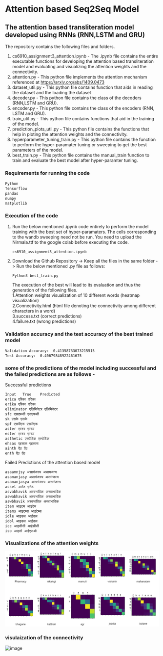 # Attention based Seq2Seq Model
## The attention based transliteration model developed using RNNs (RNN,LSTM and GRU)
The repository contains the following files and folders.
1. cs6910_assignment3_attention.ipynb - The .ipynb file contains the entire executable functions for developing the attention based transliteration model and evaluating and visualizing the attention weights and the connectivity.
2. attention.py - This python file implements the attention mechanism referenced at https://arxiv.org/abs/1409.0473
3. dataset_util.py - This python file contains function that aids in reading the dataset and the loading the dataset
4. decoder.py - This python file contains the class of the decoders (RNN,LSTM and GRU).
5. encoder.py - This python file contains the class of the encoders (RNN, LSTM and GRU).
6. train_util.py - This python file contains functions that aid in the training of the model.
7. prediction_plots_util.py - This python file contains the functions that help in ploting the attention weights and the connectivity.
8. hyperparameter_tuning_train.py - This python file contains the function to perform the hyper-paramater tuning or sweeping to get the best parameters of the model.
9. best_train.py - This python file contains the manual_train function to train and evaluate the best model after hyper-paramter tuning.

### Requirements for running the code
```
Python 
Tensorflow
pandas
numpy
matplotlib
```
### Execution of the code
1. Run the below mentioned .ipynb code entirely to perform the model training with the best set of hyper-paramaters. The cells corresponding to the wandb sweeping need not be run. You need to upload the Nirmala.ttf to the google colab before executing the code.
    ```
    cs6910_assignment3_attention.ipynb
    ```
2. Download the Github Repository -> Keep all the files in the same folder -> Run the below mentioned .py file as follows:
    ```
    Python3 best_train.py
    ```
    The execution of the best will lead to its evaluation and thus the generation of the following files.  
      1.Attention weights visualization of 10 different words (heatmap visualization)  
      2.Connectivity.html (html file denoting the connectivity among different characters in a word)  
      3.success.txt (correct predictions)  
      4.failure.txt (wrong predictions)

### Validation accuracy and the test accuracy of the best trained model
```
Validation Accuracy:  0.41358733073215515
Test Accuracy:  0.40679848922461675
```
### some of the predictions of the model including successful and the failed predictions are as follows - 
Successful predictions
```
Input   True    Predicted
erica एरिका एरिका
erika एरिका एरिका
eliminator एलिमिनेटर एलिमिनेटर
sfc एसएफसी एसएफसी
sk एसके एसके
spf एसपीएफ एसपीएफ
aster एस्टर एस्टर
ester एस्टर एस्टर
asthetic एस्थेटिक एस्थेटिक
ehsas एहसास एहसास
ainth ऐंठ ऐंठ
enth ऐंठ ऐंठ
```
Failed Predictions of the attention based model
```
asaamnjsy असामंजस्य असामजन्य
asamanjasy असामंजस्य असमंजस्य
asamanjasya असामंजस्य असमंजस्य
asset असेट एसेट
asvabhavik अस्वभाविक अस्वाभाविक
aswabhavik अस्वभाविक अस्वाभाविक
aswbhavik अस्वभाविक अस्बाभाविक
item आइटम आइटेम
items आइटम्स आइटेम्स
idle आइडल आईडल
idol आइडल आईडल
icc आइसीसी आईसीसी
iso आइसो आईएसओ
```
### Visualizations of the attention weights
![Screenshot](https://github.com/CS21M013/CS6910_assignment3/blob/main/Attention_seq2seq/visualizations/Untitled%20Diagram.drawio.png)
### visulaization of the connectivity
![image]()
